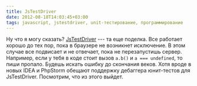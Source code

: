 ```yaml
---
title: JsTestDriver
date: 2012-08-18T14:03:45+03:00
tags: javascript, jstestdriver, unit-тестирование, программирование
---
```


Ну что я могу сказать? [JsTestDriver](http://code.google.com/p/js-test-driver/) --- та еще поделка. Все работает хорошо до тех пор, пока в браузере не возникнет исключение. В этом случае все подвисает и не отвечает, пока не перезапустишь сервер. Например, если у тебя в коде стоит вызов `a.b()` и `a === undefined`, то пиши пропало. Будешь искать ошибку до скончания веков. Хотя вроде в новых IDEA и PhpStorm обещают поддержку дебаггера юнит-тестов для JsTestDriver. Посмотрим, что из этого выйдет.